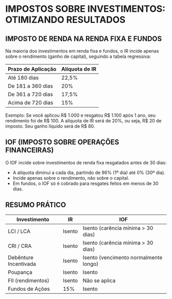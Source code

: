 # IMPOSTOS SOBRE INVESTIMENTOS: OTIMIZANDO RESULTADOS

## IMPOSTO DE RENDA NA RENDA FIXA E FUNDOS

Na maioria dos investimentos em renda fixa e fundos, o IR incide apenas sobre o rendimento (ganho de capital), seguindo a tabela regressiva:

| Prazo de Aplicação | Alíquota de IR |
|---------------------|----------------|
| Até 180 dias        | 22,5%          |
| De 181 a 360 dias   | 20%            |
| De 361 a 720 dias   | 17,5%          |
| Acima de 720 dias   | 15%            |

Exemplo: Se você aplicou R$ 1.000 e resgatou R$ 1.100 após 1 ano, seu rendimento foi de R$ 100. A alíquota de IR será de 20%, ou seja, R$ 20 de imposto. Seu ganho líquido será de R$ 80.

## IOF (IMPOSTO SOBRE OPERAÇÕES FINANCEIRAS)

O IOF incide sobre investimentos de renda fixa resgatados antes de 30 dias:

- A alíquota diminui a cada dia, partindo de 96% (1º dia) até 0% (30º dia).
- Incide apenas sobre o rendimento, não sobre o capital.
- Em fundos, o IOF só é cobrado para resgates feitos em menos de 30 dias.

## RESUMO PRÁTICO

| Investimento | IR | IOF |
|--------------|----|----|
| LCI / LCA | Isento | Isento (carência mínima > 30 dias) |
| CRI / CRA | Isento | Isento (carência mínima > 30 dias) |
| Debênture Incentivada | Isento | Isento (vencimento normalmente longo) |
| Poupança | Isento | Isento |
| FII (rendimentos) | Isento | Não se aplica |
| Fundos de Ações | 15% | Isento |